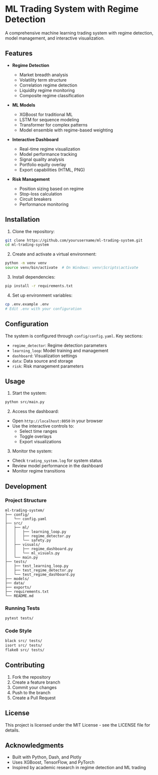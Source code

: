 # ML Trading System with Regime Detection

A comprehensive machine learning trading system with regime detection, model management, and interactive visualization.

## Features

- **Regime Detection**
  - Market breadth analysis
  - Volatility term structure
  - Correlation regime detection
  - Liquidity regime monitoring
  - Composite regime classification

- **ML Models**
  - XGBoost for traditional ML
  - LSTM for sequence modeling
  - Transformer for complex patterns
  - Model ensemble with regime-based weighting

- **Interactive Dashboard**
  - Real-time regime visualization
  - Model performance tracking
  - Signal quality analysis
  - Portfolio equity overlay
  - Export capabilities (HTML, PNG)

- **Risk Management**
  - Position sizing based on regime
  - Stop-loss calculation
  - Circuit breakers
  - Performance monitoring

## Installation

1. Clone the repository:
```bash
git clone https://github.com/yourusername/ml-trading-system.git
cd ml-trading-system
```

2. Create and activate a virtual environment:
```bash
python -m venv venv
source venv/bin/activate  # On Windows: venv\Scripts\activate
```

3. Install dependencies:
```bash
pip install -r requirements.txt
```

4. Set up environment variables:
```bash
cp .env.example .env
# Edit .env with your configuration
```

## Configuration

The system is configured through `config/config.yaml`. Key sections:

- `regime_detector`: Regime detection parameters
- `learning_loop`: Model training and management
- `dashboard`: Visualization settings
- `data`: Data source and storage
- `risk`: Risk management parameters

## Usage

1. Start the system:
```bash
python src/main.py
```

2. Access the dashboard:
- Open `http://localhost:8050` in your browser
- Use the interactive controls to:
  - Select time ranges
  - Toggle overlays
  - Export visualizations

3. Monitor the system:
- Check `trading_system.log` for system status
- Review model performance in the dashboard
- Monitor regime transitions

## Development

### Project Structure
```
ml-trading-system/
├── config/
│   └── config.yaml
├── src/
│   ├── ml/
│   │   ├── learning_loop.py
│   │   ├── regime_detector.py
│   │   └── safety.py
│   ├── visuals/
│   │   ├── regime_dashboard.py
│   │   └── ml_visuals.py
│   └── main.py
├── tests/
│   ├── test_learning_loop.py
│   ├── test_regime_detector.py
│   └── test_regime_dashboard.py
├── models/
├── data/
├── exports/
├── requirements.txt
└── README.md
```

### Running Tests
```bash
pytest tests/
```

### Code Style
```bash
black src/ tests/
isort src/ tests/
flake8 src/ tests/
```

## Contributing

1. Fork the repository
2. Create a feature branch
3. Commit your changes
4. Push to the branch
5. Create a Pull Request

## License

This project is licensed under the MIT License - see the LICENSE file for details.

## Acknowledgments

- Built with Python, Dash, and Plotly
- Uses XGBoost, TensorFlow, and PyTorch
- Inspired by academic research in regime detection and ML trading

